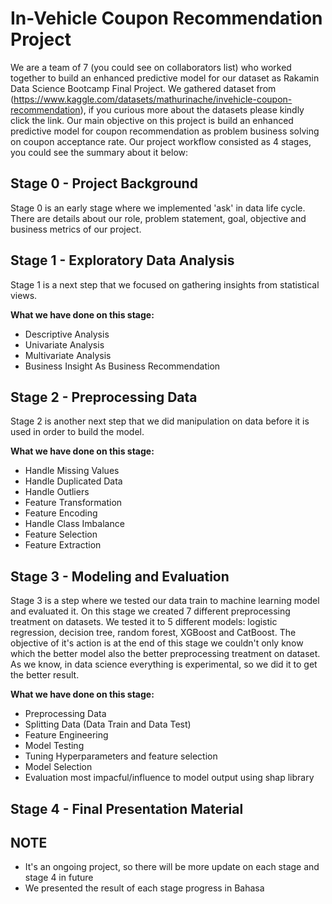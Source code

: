 # In-Vehicle Coupon Recommendation Project
We are a team of 7 (you could see on collaborators list) who worked together to build an enhanced predictive model for our dataset as Rakamin Data Science Bootcamp Final Project. We gathered dataset from (https://www.kaggle.com/datasets/mathurinache/invehicle-coupon-recommendation), if you curious more about the datasets please kindly click the link. Our main objective on this project is build an enhanced predictive model for coupon recommendation as problem business solving on coupon acceptance rate. Our project workflow consisted as 4 stages, you could see the summary about it below:

## Stage 0 - Project Background
Stage 0 is an early stage where we implemented 'ask' in data life cycle. There are details about our role, problem statement, goal, objective and business metrics of our project.

## Stage 1 - Exploratory Data Analysis
Stage 1 is a next step that we focused on gathering insights from statistical views. 

**What we have done on this stage:**
- Descriptive Analysis
- Univariate Analysis
- Multivariate Analysis
- Business Insight As Business Recommendation

## Stage 2 - Preprocessing Data
Stage 2 is another next step that we did manipulation on data before it is used in order to build the model.

**What we have done on this stage:**
- Handle Missing Values
- Handle Duplicated Data
- Handle Outliers
- Feature Transformation
- Feature Encoding
- Handle Class Imbalance
- Feature Selection
- Feature Extraction

## Stage 3 - Modeling and Evaluation
Stage 3 is a step where we tested our data train to machine learning model and evaluated it. On this stage we created 7 different preprocessing treatment on datasets. We tested it to 5 different models: logistic regression, decision tree, random forest, XGBoost and CatBoost. The objective of it's action is at the end of this stage we couldn't only know which the better model also the better preprocessing treatment on dataset. As we know, in data science everything is experimental, so we did it to get the better result.

**What we have done on this stage:**
- Preprocessing Data
- Splitting Data (Data Train and Data Test)
- Feature Engineering
- Model Testing
- Tuning Hyperparameters and feature selection
- Model Selection
- Evaluation most impacful/influence to model output using shap library

## Stage 4 - Final Presentation Material

## **NOTE**
- It's an ongoing project, so there will be more update on each stage and stage 4 in future
- We presented the result of each stage progress in Bahasa
